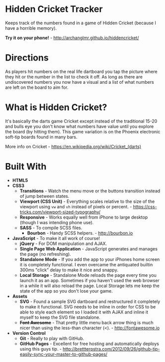 # Hidden Cricket Tracker
Keeps track of the numbers found in a game of Hidden Cricket (because I have a horrible memory).

**Try it on your phone!** - http://archanglmr.github.io/hiddencricket/

# Directions
As players hit numbers on the real life dartboard you tap the picture where they hit or the number in the list to check it off. As long as there are undiscovered numbers you now have a visual and a list of what numbers are left on the board to aim for.

# What is Hidden Cricket?
It's basically the darts game Cricket except instead of the traditional 15-20 and bulls eye you don't know what numbers have value until you explore the board (by hitting them). This game variation is on the Phoenix electronic soft-tip boards found in many bars.

More info on Cricket - https://en.wikipedia.org/wiki/Cricket_(darts)

# Built With
- **HTML5**
- **CSS3**
  - **Transitions** - Watch the menu move or the buttons transition instead of jump between states.
  - **Viewport (CSS Unit)** - Everything scales relative to the size of the viewport using `vw` and `vh` instead of pixels or percent. - https://css-tricks.com/viewport-sized-typography/
  - **Responsive** - Works equally well from iPhone to large desktop (though I was intending phone use).
  - **SASS** - To compile SCSS files.
    - **Bourbon** - Handy SCSS helpers. - http://bourbon.io
- **JavaScript** - To make it all work of course!
  - **jQuery** - For DOM manipulation and AJAX.
  - **Single Page Web Application** - JavaScript generates and manages the page (no refreshing).
  - **Standalone Mode** - If you add the app to your iPhones home screen it is completely functional. I even overcame the antiquated builtin 300ms "click" delay to make it nice and snappy.
  - **Local Storage** - Standalone Mode reloads the page every time you launch it as an app. Sometimes if you haven't used the web browser in a while it will also reload the page. Local Storage lets me keep the state of the app so you don't lose your game.
- **Assets**
  - **SVG** - Found a sample SVG dartboard and restructured it completely to make it functional. SVG needs to be inline in order for CSS to be able to style each element so I loaded it with AJAX and inline it myself to keep the SVG file standalone.
  - **~~Font Awesome~~** - That pretty little menu back arrow thing is much nicer than using the less-than character (<). - http://fontawesome.io
- **Version Control**
  - **Git** - Really to play with GitHub.
  - **GitHub Pages** - Excellent for free hosting and automatically deploys using this guys tip. - http://brettterpstra.com/2012/09/26/github-tip-easily-sync-your-master-to-github-pages/



